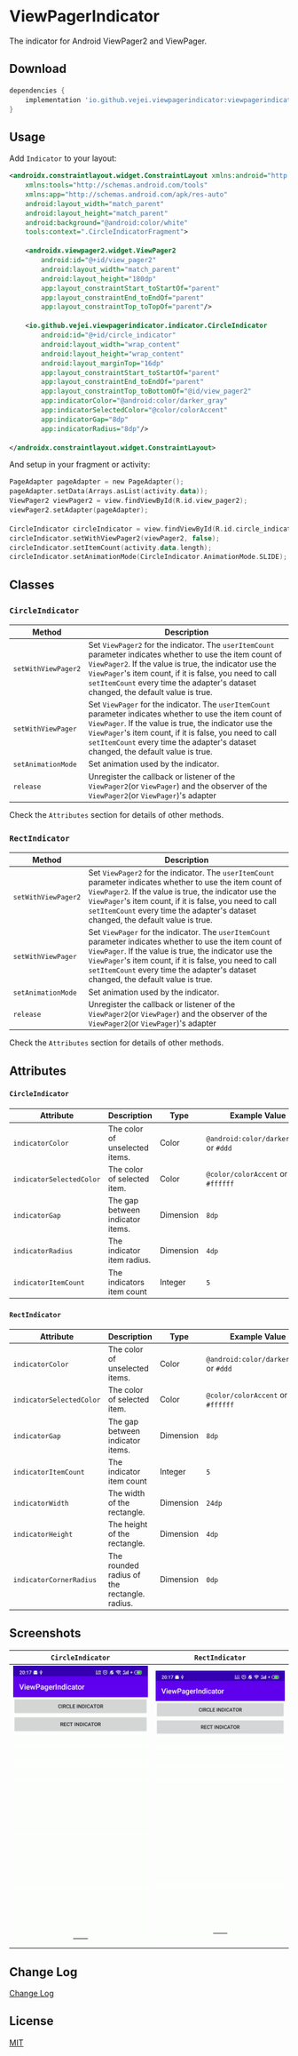 # ViewPagerIndicator
The indicator for Android ViewPager2 and ViewPager.

## Download
```groovy
dependencies {
    implementation 'io.github.vejei.viewpagerindicator:viewpagerindicator:1.0.0-alpha.1'
}
```

## Usage
Add `Indicator` to your layout:
```xml
<androidx.constraintlayout.widget.ConstraintLayout xmlns:android="http://schemas.android.com/apk/res/android"
    xmlns:tools="http://schemas.android.com/tools"
    xmlns:app="http://schemas.android.com/apk/res-auto"
    android:layout_width="match_parent"
    android:layout_height="match_parent"
    android:background="@android:color/white"
    tools:context=".CircleIndicatorFragment">

    <androidx.viewpager2.widget.ViewPager2
        android:id="@+id/view_pager2"
        android:layout_width="match_parent"
        android:layout_height="180dp"
        app:layout_constraintStart_toStartOf="parent"
        app:layout_constraintEnd_toEndOf="parent"
        app:layout_constraintTop_toTopOf="parent"/>

    <io.github.vejei.viewpagerindicator.indicator.CircleIndicator
        android:id="@+id/circle_indicator"
        android:layout_width="wrap_content"
        android:layout_height="wrap_content"
        android:layout_marginTop="16dp"
        app:layout_constraintStart_toStartOf="parent"
        app:layout_constraintEnd_toEndOf="parent"
        app:layout_constraintTop_toBottomOf="@id/view_pager2"
        app:indicatorColor="@android:color/darker_gray"
        app:indicatorSelectedColor="@color/colorAccent"
        app:indicatorGap="8dp"
        app:indicatorRadius="8dp"/>

</androidx.constraintlayout.widget.ConstraintLayout>
```

And setup in your fragment or activity:
```kotlin
PageAdapter pageAdapter = new PageAdapter();
pageAdapter.setData(Arrays.asList(activity.data));
ViewPager2 viewPager2 = view.findViewById(R.id.view_pager2);
viewPager2.setAdapter(pageAdapter);

CircleIndicator circleIndicator = view.findViewById(R.id.circle_indicator);
circleIndicator.setWithViewPager2(viewPager2, false);
circleIndicator.setItemCount(activity.data.length);
circleIndicator.setAnimationMode(CircleIndicator.AnimationMode.SLIDE);
```

## Classes
### `CircleIndicator`
|Method|Description|
|---|---|
|`setWithViewPager2`|Set `ViewPager2` for the indicator. The `userItemCount` parameter indicates whether to use the item count of `ViewPager2`. If the value is true, the indicator use the `ViewPager`'s item count, if it is false, you need to call `setItemCount` every time the adapter's dataset changed, the default value is true. |
|`setWithViewPager`|Set `ViewPager` for the indicator. The `userItemCount` parameter indicates whether to use the item count of `ViewPager`. If the value is true, the indicator use the `ViewPager`'s item count, if it is false, you need to call `setItemCount` every time the adapter's dataset changed, the default value is true.|
|`setAnimationMode`|Set animation used by the indicator.|
|`release`|Unregister the callback or listener of the `ViewPager2`(or `ViewPager`) and the observer of the `ViewPager2`(or `ViewPager`)'s adapter|

Check the `Attributes` section for details of other methods.

### `RectIndicator`
|Method|Description|
|---|---|
|`setWithViewPager2`|Set `ViewPager2` for the indicator. The `userItemCount` parameter indicates whether to use the item count of `ViewPager2`. If the value is true, the indicator use the `ViewPager`'s item count, if it is false, you need to call `setItemCount` every time the adapter's dataset changed, the default value is true. |
|`setWithViewPager`|Set `ViewPager` for the indicator. The `userItemCount` parameter indicates whether to use the item count of `ViewPager`. If the value is true, the indicator use the `ViewPager`'s item count, if it is false, you need to call `setItemCount` every time the adapter's dataset changed, the default value is true.|
|`setAnimationMode`|Set animation used by the indicator.|
|`release`|Unregister the callback or listener of the `ViewPager2`(or `ViewPager`) and the observer of the `ViewPager2`(or `ViewPager`)'s adapter|

Check the `Attributes` section for details of other methods.

## Attributes
#### `CircleIndicator`
|Attribute|Description|Type|Example Value|
| --- |---|---|---|
|`indicatorColor`|The color of unselected items.|Color|`@android:color/darker_gray` or `#ddd`|
|`indicatorSelectedColor`|The color of selected item.|Color|`@color/colorAccent` or `#ffffff`|
|`indicatorGap`|The gap between indicator items.|Dimension|`8dp`|
|`indicatorRadius`|The indicator item radius.|Dimension|`4dp`|
|`indicatorItemCount`|The indicators item count|Integer|`5`|

#### `RectIndicator`
|Attribute|Description|Type|Example Value|
| ------------- |-------------|-------------|-------------|
|`indicatorColor`|The color of unselected items.|Color|`@android:color/darker_gray` or `#ddd`|
|`indicatorSelectedColor`|The color of selected item.|Color|`@color/colorAccent` or `#ffffff`|
|`indicatorGap`|The gap between indicator items.|Dimension|`8dp`|
|`indicatorItemCount`|The indicator item count|Integer|`5`|
|`indicatorWidth`|The width of the rectangle.|Dimension|`24dp`|
|`indicatorHeight`|The height of the rectangle.|Dimension|`4dp`|
|`indicatorCornerRadius`|The rounded radius of the rectangle. radius.|Dimension|`0dp`|

## Screenshots
|`CircleIndicator`|`RectIndicator`|
|---|---|
|![](./screenshots/circle_indicator.gif)|![](./screenshots/rect_indicator.gif)|

## Change Log
[Change Log](./CHANGELOG.md)

## License
[MIT](./LICENSE)
